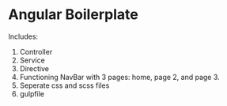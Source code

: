 # Angular Boilerplate
Includes:
1. Controller
2. Service
3. Directive
4. Functioning NavBar with 3 pages: home, page 2, and page 3.
5. Seperate css and scss files
6. gulpfile